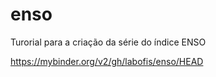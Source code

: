# enso
Turorial para a criação da série do índice ENSO


https://mybinder.org/v2/gh/labofis/enso/HEAD

